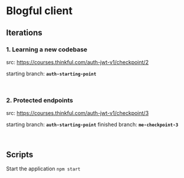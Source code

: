 # Blogful client

## Iterations

### 1. Learning a new codebase 
src: https://courses.thinkful.com/auth-jwt-v1/checkpoint/2

starting branch: **`auth-starting-point`**

<br />

### 2. Protected endpoints 
src: https://courses.thinkful.com/auth-jwt-v1/checkpoint/3

starting branch: **`auth-starting-point`**
finished branch: **`me-checkpoint-3`**

<br />


## Scripts

Start the application `npm start`
